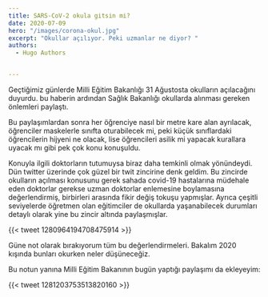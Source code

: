 ```yaml
---
title: SARS-CoV-2 okula gitsin mi?
date: 2020-07-09
hero: "/images/corona-okul.jpg"
excerpt: "Okullar açılıyor. Peki uzmanlar ne diyor? "
authors:
  - Hugo Authors


---
```


Geçtiğimiz günlerde Milli Eğitim Bakanlığı 31 Ağustosta okulların açılacağını duyurdu. bu haberin ardından Sağlık Bakanlığı okullarda alınması gereken önlemleri paylaştı. 

Bu paylaşımlardan sonra her öğrenciye nasıl bir metre kare alan ayrılacak, öğrenciler maskelerle sınıfta oturabilecek mi, peki küçük sınıflardaki öğrencilerin hijyeni ne olacak, lise öğrencileri asilik mi yapacak kurallara uyacak mı gibi pek çok konu konuşuldu. 

Konuyla ilgili doktorların tutumuysa biraz daha temkinli olmak yönündeydi. Dün twitter üzerinde çok güzel bir twit zincirine denk geldim. Bu zincirde okulların açılması konusunu gerek sahada covid-19 hastalarına müdehale eden doktorlar gerekse uzman doktorlar enlemesine boylamasına değerlendirmiş, birbirleri arasında fikir değiş tokuşu yapmışlar.  Ayrıca çeşitli seviyelerde öğretmen olan eğitimciler de okullarda yaşanabilecek durumları detaylı olarak yine bu zincir altında paylaşmışlar. 

{{< tweet 1280964194708475914 >}}

Güne not olarak bırakıyorum tüm bu değerlendirmeleri. Bakalım 2020 kışında bunları okurken neler düşüneceğiz. 

Bu notun yanına Milli Eğitim Bakanının bugün yaptığı paylaşımı da ekleyeyim: 

{{< tweet 1281203753513820160 >}}